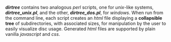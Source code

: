**_dirtree_** contains two analogous _perl_ scripts, one for _unix_-like systems, **_dirtree_unix.pl_**,
and the other, **_dirtree_dos.pl_**, for _windows_.  When run from the command line,
each script creates an _html_ file displaying a
**collapsible tree** of subdirectories, with associated sizes, for manipulation by the user
to easily visualize disc usage.  Generated _html_ files are supported by plain vanilla *javascript* and *css*.
